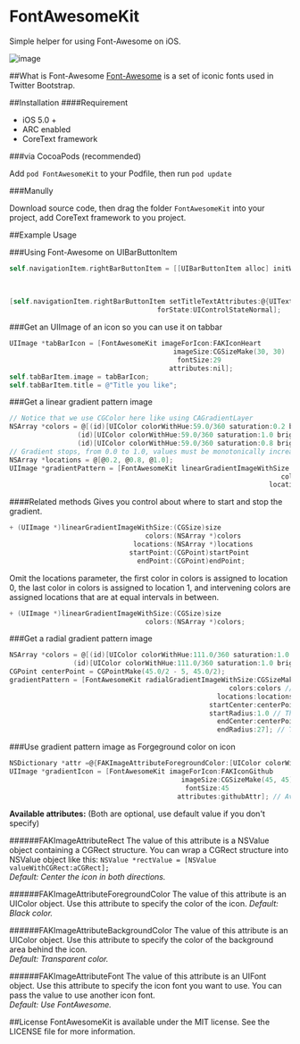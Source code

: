 FontAwesomeKit
==============

Simple helper for using Font-Awesome on iOS.

![image](https://raw.github.com/PrideChung/FontAwesomeKit/master/screenshot.png)

##What is Font-Awesome
[Font-Awesome](http://fortawesome.github.com/Font-Awesome/) is a set of iconic fonts used in Twitter Bootstrap.

##Installation
####Requirement
- iOS 5.0 +
- ARC enabled
- CoreText framework

###via CocoaPods (recommended)

Add `pod FontAwesomeKit` to your Podfile, then run `pod update`

###Manully

Download source code, then drag the folder `FontAwesomeKit` into your project, add CoreText framework to you project.

##Example Usage



###Using Font-Awesome on UIBarButtonItem

```objective-c
self.navigationItem.rightBarButtonItem = [[UIBarButtonItem alloc] initWithTitle:FAKIconRefresh
																		  style:UIBarButtonItemStyleBordered
																		 target:nil
																		 action:nil];
[self.navigationItem.rightBarButtonItem setTitleTextAttributes:@{UITextAttributeFont:[FontAwesomeKit fontWithSize:20]}
									 forState:UIControlStateNormal];
```

###Get an UIImage of an icon so you can use it on tabbar

```objective-c
UIImage *tabBarIcon = [FontAwesomeKit imageForIcon:FAKIconHeart
										 imageSize:CGSizeMake(30, 30)
										  fontSize:29
										attributes:nil];
self.tabBarItem.image = tabBarIcon;
self.tabBarItem.title = @"Title you like";
```

###Get a linear gradient pattern image

```objective-c
// Notice that we use CGColor here like using CAGradientLayer
NSArray *colors = @[(id)[UIColor colorWithHue:59.0/360 saturation:0.2 brightness:1.0 alpha:1.0].CGColor,
				 (id)[UIColor colorWithHue:59.0/360 saturation:1.0 brightness:1.0 alpha:1.0].CGColor,
				 (id)[UIColor colorWithHue:59.0/360 saturation:0.8 brightness:0.8 alpha:1.0].CGColor];
// Gradient stops, from 0.0 to 1.0, values must be monotonically increasing
NSArray *locations = @[@0.2, @0.8, @1.0]; 
UIImage *gradientPattern = [FontAwesomeKit linearGradientImageWithSize:CGSizeMake(45, 45)
																	colors:colors
																 locations:locations];
```
####Related methods
Gives you control about where to start and stop the gradient.  
```objective-c
+ (UIImage *)linearGradientImageWithSize:(CGSize)size
								  colors:(NSArray *)colors
							   locations:(NSArray *)locations
							  startPoint:(CGPoint)startPoint
								endPoint:(CGPoint)endPoint;
```

Omit the locations parameter, the first color in colors is assigned to location 0, the last color in colors is assigned to location 1, and intervening colors are assigned locations that are at equal intervals in between.  
```objective-c
+ (UIImage *)linearGradientImageWithSize:(CGSize)size
								  colors:(NSArray *)colors;
```


###Get a radial gradient pattern image
```objective-c
NSArray *colors = @[(id)[UIColor colorWithHue:111.0/360 saturation:1.0 brightness:1.0 alpha:1.0].CGColor,
		        (id)[UIColor colorWithHue:111.0/360 saturation:1.0 brightness:0.7 alpha:1.0].CGColor];
CGPoint centerPoint = CGPointMake(45.0/2 - 5, 45.0/2);
gradientPattern = [FontAwesomeKit radialGradientImageWithSize:CGSizeMake(45, 45)
													   colors:colors // Gradient colors
													locations:locations // Gradient stops
												  startCenter:centerPoint // The coordinate that defines the center of the starting circle.
												  startRadius:1.0 // The radius of the starting circle.
													endCenter:centerPoint // The coordinate that defines the center of the ending circle.
													endRadius:27]; // The radius of the ending circle.
```

###Use gradient pattern image as Forgeground color on icon

```objective-c
NSDictionary *attr =@{FAKImageAttributeForegroundColor:[UIColor colorWithPatternImage:gradientPattern]};
UIImage *gradientIcon = [FontAwesomeKit imageForIcon:FAKIconGithub
										   imageSize:CGSizeMake(45, 45)
											fontSize:45
										  attributes:githubAttr]; // Available attributes are listed below
```

**Available attributes:** (Both are optional, use default value if you don't specify)

######FAKImageAttributeRect
The value of this attribute is a NSValue object containing a CGRect structure. You can wrap a CGRect structure into NSValue object like this:
`NSValue *rectValue = [NSValue valueWithCGRect:aCGRect];`  
*Default: Center the icon in both directions.*
  
######FAKImageAttributeForegroundColor
The value of this attribute is an UIColor object. Use this attribute to specify the color of the icon.
*Default: Black color.*

######FAKImageAttributeBackgroundColor
The value of this attribute is an UIColor object. Use this attribute to specify the color of the background area behind the icon.  
*Default: Transparent color.*


######FAKImageAttributeFont
The value of this attribute is an UIFont object. Use this attribute to specify the icon font you want to use. You can pass the value to use another icon font.  
*Default: Use FontAwesome.*

##License
FontAwesomeKit is available under the MIT license. See the LICENSE file for more information.
